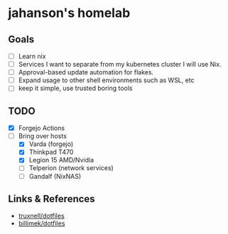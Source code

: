 # jahanson's homelab

## Goals

- [ ] Learn nix
- [ ] Services I want to separate from my kubernetes cluster I will use Nix.
- [ ] Approval-based update automation for flakes.
- [ ] Expand usage to other shell environments such as WSL, etc
- [ ] keep it simple, use trusted boring tools

## TODO

- [x] Forgejo Actions
- [ ] Bring over hosts
  - [x] Varda (forgejo)
  - [x] Thinkpad T470
  - [x] Legion 15 AMD/Nvidia
  - [ ] Telperion (network services)
  - [ ] Gandalf (NixNAS)

## Links & References

- [truxnell/dotfiles](https://github.com//truxnell/nix-config/)
- [billimek/dotfiles](https://github.com/billimek/dotfiles/)
